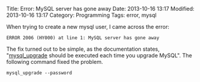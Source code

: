 Title: Error: MySQL server has gone away
Date: 2013-10-16 13:17
Modified: 2013-10-16 13:17
Category: Programming
Tags: error, mysql

When trying to create a new mysql user, I came across the error:

    ERROR 2006 (HY000) at line 1: MySQL server has gone away

The fix turned out to be simple, as the documentation states, "[mysql_upgrade](http://dev.mysql.com/doc/refman/5.0/en/mysql-upgrade.html) should be executed each time you upgrade MySQL".  The following command fixed the problem.

    mysql_upgrade --password
